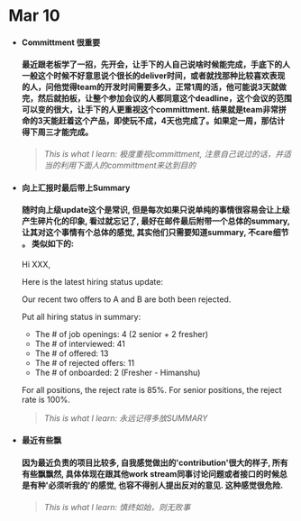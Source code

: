 # Mar 10

- #### Committment 很重要

  #### 最近跟老板学了一招，先开会，让手下的人自己说啥时候能完成，手底下的人一般这个时候不好意思说个很长的deliver时间，或者就找那种比较喜欢表现的人，问他觉得team的开发时间需要多久，正常1周的活，他可能说3天就做完，然后就拍板，让整个参加会议的人都同意这个deadline，这个会议的范围可以变的很大，让手下的人更重视这个committment. 结果就是team非常拼命的3天能赶着这个产品，即使玩不成，4天也完成了。如果定一周，那估计得下周三才能完成。


  > *This is what I learn: 极度重视committment, 注意自己说过的话，并适当的利用下面人的committment来达到目的*


- #### 向上汇报时最后带上Summary

  #### 随时向上级update这个是常识, 但是每次如果只说单纯的事情很容易会让上级产生碎片化的印象, 看过就忘记了, 最好在邮件最后附带一个总体的summary, 让其对这个事情有个总体的感觉, 其实他们只需要知道summary, 不care细节 。 类似如下的:

  Hi XXX,

  Here is the latest hiring status update:

  Our recent two offers to A and B are both been rejected.

  Put all hiring status in summary:

   - The # of job openings: 4 (2 senior + 2 fresher)
   - The # of interviewed:  41
   - The # of offered: 13
   - The # of rejected offers:  11
   - The # of onboarded: 2 (Fresher - Himanshu)

  For all positions, the reject rate is 85%.
  For senior positions, the reject rate is 100%.

  > *This is what I learn: 永远记得多放SUMMARY*





- #### 最近有些飘

  #### 因为最近负责的项目比较多, 自我感觉做出的'contribution'很大的样子, 所有有些飘飘然, 具体体现在跟其他work stream同事讨论问题或者接口的时候总是有种'必须听我的'的感觉, 也容不得别人提出反对的意见. 这种感觉很危险.

  > *This is what I learn: 慎终如始，则无败事*
